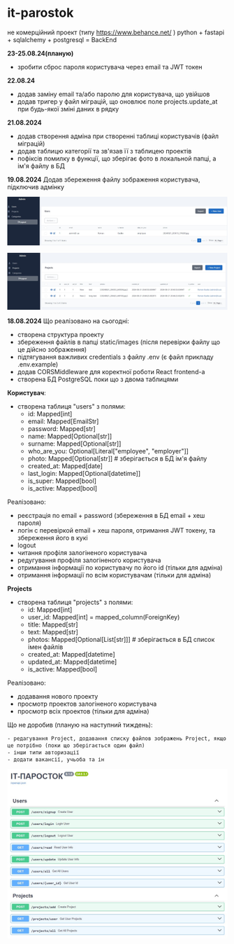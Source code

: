 # it-parostok

не комерційний проект (типу https://www.behance.net/ )
python + fastapi + sqlalchemy + postgresql = BackEnd

**23-25.08.24(планую)**
- зробити сброс пароля користувача через email та JWT токен


**22.08.24**
- додав заміну email та/або паролю для користувача, що увійшов
- додав тригер у файл міграцій, що оновлює поле projects.update_at при будь-якої зміні даних в рядку 


**21.08.2024** 
- додав створення адміна при створенні таблиці користувачів (файл міграцій)
- додав таблицю категорії та зв'язав її з таблицею проектів
- пофіксів помилку в функції, що зберігає фото в локальной папці, а ім'я файлу в БД


**19.08.2024**  Додав збереження файлу зображення користувача, підключив адмінку

![admin_panel2.jpg](static%2Fimages%2Fadmin_panel2.jpg)

![admin_panel.jpg](static%2Fimages%2Fadmin_panel.jpg)


**18.08.2024** Що реалізовано на сьогодні:
- створена структура проекту
- збереження файлів в папці static/images (після перевірки файлу що це дійсно зображення)
- підтягування важливих credentials з файлу .env (є файл прикладу .env.example)
- додав CORSMiddleware для коректної роботи React frontend-a
- створена БД PostgreSQL поки що з двома таблицями

**Користувач**:
- створена таблиця "users" з полями:
    - id: Mapped[int]
    - email: Mapped[EmailStr]
    - password: Mapped[str]
    - name: Mapped[Optional[str]]
    - surname: Mapped[Optional[str]]
    - who_are_you: Optional[Literal["employee", "employer"]]
    - photo: Mapped[Optional[str]]  # зберігається в БД ім'я файлу
    - created_at: Mapped[date]
    - last_login: Mapped[Optional[datetime]]
    - is_super: Mapped[bool]
    - is_active: Mapped[bool]

Реалізовано:
- реєстрація по email + password (збереження в БД email + хеш пароля)
- логін с перевіркой email + хеш пароля, отримання JWT токену, та збереження його в кукі
- logout 
- читання профіля залогіненого користувача
- редугування профіля залогіненого користувача
- отримання інформації по користувачу по його id (тільки для адміна)
- отримання інформації по всім користувачам  (тільки для адміна)

**Projects**
- створена таблиця "projects" з полями:
    - id: Mapped[int]
    - user_id: Mapped[int] = mapped_column(ForeignKey)
    - title: Mapped[str]
    - text: Mapped[str]
    - photos: Mapped[Optional[List[str]]]  # зберігається в БД список імен файлів
    - created_at: Mapped[datetime]
    - updated_at: Mapped[datetime]
    - is_active: Mapped[bool]

Реалізовано:
- додавання нового проекту
- просмотр проектов залогіненого користувача
- просмотр всіх проектов (тільки для адміна)


Що не доробив (планую на наступний тиждень):

    - редагування Project, додавання списку файлов зображень Project, якщо це потрібно (поки що зберігається один файл)
    - інши типи авторизації
    - додати вакансії, учьоба та ін


![Screen.jpg](static%2Fimages%2FScreen.jpg)